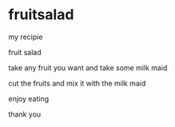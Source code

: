 # fruitsalad

my recipie

fruit salad

take any fruit you want and take some milk maid 

cut the fruits and mix it with the milk maid

enjoy eating

thank you